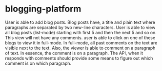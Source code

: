# blogging-platform
User is able to add blog posts. Blog posts have, a title and plain text where paragraphs are separated by two new-line characters.  User is able to view all blog posts (list-mode) starting with first 5 and then the next 5 and so on. This view will not have any comments.  user is able to click on one of these blogs to view it in full-mode. In full-mode, all past comments on the text are visible next to the text. Also, the viewer is able to comment on a paragraph of text. In essence, the comment is on a paragraph. The API, when it responds with comments should provide some means to figure out which comment is on which paragraph. 

